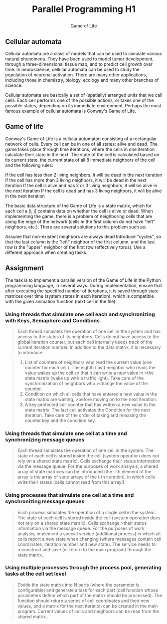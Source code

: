 # <p align= "center"> Parallel Programming H1 </p>
  <p align= "center"> Game of Life </p>
  
## Cellular automata
Cellular automata are a class of models that can be used to simulate various natural phenomena. They have been used to model tumor development, through a three-dimensional tissue map, and to predict cell growth over time. In neuroscience, cellular automata can be used to study the population of neuronal activation. There are many other applications, including those in chemistry, biology, ecology and many other branches of science.

Cellular automata are basically a set of (spatially) arranged units that we call cells. Each cell performs one of the possible actions, or takes one of the possible states, depending on its immediate environment. Perhaps the most famous example of cellular automata is Conway's Game of Life.

## Game of life
Conway's Game of Life is a cellular automaton consisting of a rectangular network of cells. Every cell can be in one of all states: alive and dead. The game takes place through time iterations, where the cells in one iteration calculate their state in the next. The state of the cell is calculated based on its current state, the current state of all 8 immediate neighbors of the cell and the following rules:

If the cell has less than 2 living neighbors, it will be dead in the next iteration
If the cell has more than 3 living neighbors, it will be dead in the next iteration
If the cell is alive and has 2 or 3 living neighbors, it will be alive in the next iteration
If the cell is dead and has 3 living neighbors, it will be alive in the next iteration

The basic data structure of the Game of Life is a state matrix, which for each cell a [i, j] contains data on whether the cell is alive or dead. When implementing the game, there is a problem of neighboring cells that are along the edge of the network (cells in the first column do not have "left" neighbors, etc.). There are several solutions to this problem such as:

Assume that non-existent neighbors are always dead
Introduce "cycles", so that the last column is the "left" neighbor of the first column, and the last row is the "upper" neighbor of the first row (effectively torus).
Use a different approach when creating tasks.

## Assignment
The task is to implement a parallel version of the Game of Life in the Python programming language, in several ways. During implementation, ensure that after executing the specified number of iterations, it is saved through state matrices over time (system states in each iteration), which is compatible with the given animation function (next cell in the file).

### Using threads that simulate one cell each and synchronizing with Keys, Semaphore and Conditions 
>Each thread simulates the operation of one cell in the system and has access to the states of its neighbors. Cells do not have access to the global iteration counter, but each cell internally keeps track of the current iteration number. In addition to the data matrix, it is necessary to introduce:

>1. List of counters of neighbors who read the current value (one counter for each cell). 
The eighth (last) neighbor who reads the value wakes up the cell so that it can write a new value in >the state matrix (wake up with a traffic light). Take care of the synchronization of neighbors who >change the value of the counter.
>2. Condition on which all cells that have entered a new value in the state matrix are waiting, >before moving on to the next iteration.
>3. A key-protected cell counter that has written a new value to the state matrix. The last cell activates the Condition for the next iteration. Take care of the order of taking and releasing the counter key and the condition key.

### Using threads that simulate one cell at a time and synchronizing message queues
>Each thread simulates the operation of one cell in the system. The state of each cell is stored inside the cell (system operation does not rely on a shared state matrix). Cells exchange their status information via the message queue. For the purposes of work analysis, a shared array of state matrices can be introduced (the i-th element of the array is the array of state arrays of the i-th iteration), in which cells write their states (cells cannot read from this array!).

### Using processes that simulate one cell at a time and synchronizing message queues
>Each process simulates the operation of a single cell in the system. The state of each cell is stored inside the cell (system operation does not rely on a shared state matrix). Cells exchange >their status information via the message queue. For the purposes of work analysis, implement a special service (additional process) in which all cells report a new state when changing (where messages contain cell coordinates, iteration number and new state). The service needs to reconstruct and save (or return to the main program) through the state matrix.

### Using multiple processes through the process pool, generating tasks at the cell set level
>Divide the state matrix into N parts (where the parameter is configurable) and generate a task for each part (call function whose parameters define which part of the matrix should be processed). The function should return a series of cell coordinates and their new values, and a matrix for the next iteration can be created in the main program. Current values of cells and neighbors can be read from the shared matrix.
